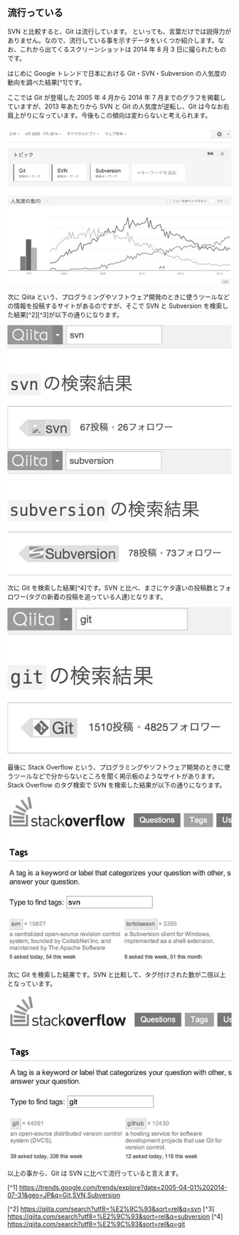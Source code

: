 ## 流行っている

SVN と比較すると、Git は流行しています。
といっても、言葉だけでは説得力がありません。なので、流行している事を示すデータをいくつか紹介します。なお、これから出てくるスクリーンショットは 2014 年 8 月 3 日に撮られたものです。

はじめに Google トレンドで日本における Git・SVN・Subversion の人気度の動向を調べた結果[^1]です。

ここでは Git が登場した 2005 年 4 月から 2014 年 7 月までのグラフを掲載していますが、2013 年あたりから SVN と Git の人気度が逆転し、Git は今なお右肩上がりになっています。今後もこの傾向は変わらないと考えられます。

![Google トレンド](/images/ch2/google-trend.jpg)

次に Qiita という、プログラミングやソフトウェア開発のときに使うツールなどの情報を投稿するサイトがあるのですが、そこで SVN と Subversion を検索した結果[^2][^3]が以下の通りになります。

![Qiita で SVN を検索した結果](/images/ch2/qiita-svn.jpg)

次に Git を検索した結果[^4]です。SVN と比べ、まさにケタ違いの投稿数とフォロワー(タグの新着の投稿を追っている人達)となります。

![Qiita で Git を検索した結果](/images/ch2/qiita-git.jpg)

最後に Stack Overflow という、プログラミングやソフトウェア開発のときに使うツールなどで分からないところを聞く掲示板のようなサイトがあります。
Stack Overflow のタグ検索で SVN を検索した結果が以下の通りになります。

![Stack Overflow で SVN を検索した結果](/images/ch2/stackoverflow-svn.jpg)

次に Git を検索した結果です。SVN と比較して、タグ付けされた数が二倍以上となっています。

![Stack Overflow で Git を検索した結果](/images/ch2/stackoverflow-git.jpg)

以上の事から、Git は SVN に比べて流行っていると言えます。

<!-- textlint-disable no-dead-link -->

[^1] https://trends.google.com/trends/explore?date=2005-04-01%202014-07-31&geo=JP&q=Git,SVN,Subversion

<!-- textlint-enable no-dead-link -->

[^2] https://qiita.com/search?utf8=%E2%9C%93&sort=rel&q=svn
[^3] https://qiita.com/search?utf8=%E2%9C%93&sort=rel&q=subversion
[^4] https://qiita.com/search?utf8=%E2%9C%93&sort=rel&q=git
